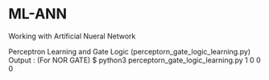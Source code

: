 # ML-ANN
Working with Artificial Nueral Network 

Perceptron Learning and Gate Logic (perceptorn_gate_logic_learning.py) Output :
        (For NOR GATE)
        $ python3 perceptorn_gate_logic_learning.py 
        1
        0
        0
        0

